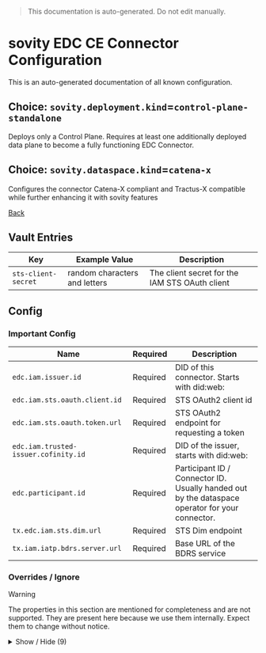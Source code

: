 > This documentation is auto-generated. Do not edit manually.

# sovity EDC CE Connector Configuration

This is an auto-generated documentation of all known configuration.

## Choice: `sovity.deployment.kind`=`control-plane-standalone`

Deploys only a Control Plane. Requires at least one additionally deployed data plane to become a fully functioning EDC Connector.

## Choice: `sovity.dataspace.kind`=`catena-x`

Configures the connector Catena-X compliant and Tractus-X compatible while further enhancing it with sovity features

[Back](../README.md)

## Vault Entries

| Key                 | Example Value                 | Description                                    |
|---------------------|-------------------------------|------------------------------------------------|
| `sts-client-secret` | random characters and letters | The client secret for the IAM STS OAuth client |


## Config

### Important Config

| Name                                 | Required | Description                                                                                     |
|--------------------------------------|----------|-------------------------------------------------------------------------------------------------|
| `edc.iam.issuer.id`                  | Required | DID of this connector. Starts with did:web:                                                     |
| `edc.iam.sts.oauth.client.id`        | Required | STS OAuth2 client id                                                                            |
| `edc.iam.sts.oauth.token.url`        | Required | STS OAuth2 endpoint for requesting a token                                                      |
| `edc.iam.trusted-issuer.cofinity.id` | Required | DID of the issuer, starts with did:web:                                                         |
| `edc.participant.id`                 | Required | Participant ID / Connector ID. Usually handed out by the dataspace operator for your connector. |
| `tx.edc.iam.sts.dim.url`             | Required | STS Dim endpoint                                                                                |
| `tx.iam.iatp.bdrs.server.url`        | Required | Base URL of the BDRS service                                                                    |


### Overrides / Ignore

> [!WARNING]
> The properties in this section are mentioned for completeness and are not supported.
> They are present here because we use them internally.
> Expect them to change without notice.

<details><summary>Show / Hide (9)</summary>

| Name                                                           | Required                                       | Description                                                                                                                                                                                                                                                                                                                                                                                                                                                             |
|----------------------------------------------------------------|------------------------------------------------|-------------------------------------------------------------------------------------------------------------------------------------------------------------------------------------------------------------------------------------------------------------------------------------------------------------------------------------------------------------------------------------------------------------------------------------------------------------------------|
| `edc.iam.sts.oauth.client.secret.alias`                        | Defaults to `sts-client-secret`                | Vault alias for the STS oauth client secret                                                                                                                                                                                                                                                                                                                                                                                                                             |
| `sovity.edc.ui.features.add.BUSINESS_PARTNER_GROUP_MANAGEMENT` | Defaults to `true`                             | Filled out wildcard property `sovity.edc.ui.features.add.*` with value `BUSINESS_PARTNER_GROUP_MANAGEMENT`. Set to `true` to individually enable the given EDC UI Feature. Not all given available values are supported by the Community Edition.<br><br>Available values for the asterisk:<br> * `CONNECTOR_LIMITS`<br> * `OPEN_SOURCE_MARKETING`<br> * `EE_BASIC_MARKETING`<br> * `CATENA_POLICIES`<br> * `SOVITY_POLICIES`<br> * `BUSINESS_PARTNER_GROUP_MANAGEMENT` |
| `sovity.edc.ui.features.add.CATENA_POLICIES`                   | Defaults to `true`                             | Filled out wildcard property `sovity.edc.ui.features.add.*` with value `CATENA_POLICIES`. Set to `true` to individually enable the given EDC UI Feature. Not all given available values are supported by the Community Edition.<br><br>Available values for the asterisk:<br> * `CONNECTOR_LIMITS`<br> * `OPEN_SOURCE_MARKETING`<br> * `EE_BASIC_MARKETING`<br> * `CATENA_POLICIES`<br> * `SOVITY_POLICIES`<br> * `BUSINESS_PARTNER_GROUP_MANAGEMENT`                   |
| `tx.edc.iam.iatp.default-scopes.governance.alias`              | Defaults to `org.eclipse.tractusx.vc.type`     | The alias of the scope 'governance'                                                                                                                                                                                                                                                                                                                                                                                                                                     |
| `tx.edc.iam.iatp.default-scopes.governance.operation`          | Defaults to `read`                             | The operation of the scope 'governance' e.g. 'read'                                                                                                                                                                                                                                                                                                                                                                                                                     |
| `tx.edc.iam.iatp.default-scopes.governance.type`               | Defaults to `DataExchangeGovernanceCredential` | The credential type of the scope 'governance'                                                                                                                                                                                                                                                                                                                                                                                                                           |
| `tx.edc.iam.iatp.default-scopes.membership.alias`              | Defaults to `org.eclipse.tractusx.vc.type`     | The alias of the scope 'membership'                                                                                                                                                                                                                                                                                                                                                                                                                                     |
| `tx.edc.iam.iatp.default-scopes.membership.operation`          | Defaults to `read`                             | The operation of the scope 'membership' e.g. 'read'                                                                                                                                                                                                                                                                                                                                                                                                                     |
| `tx.edc.iam.iatp.default-scopes.membership.type`               | Defaults to `MembershipCredential`             | The credential type of the scope 'membership'                                                                                                                                                                                                                                                                                                                                                                                                                           |


</details>

